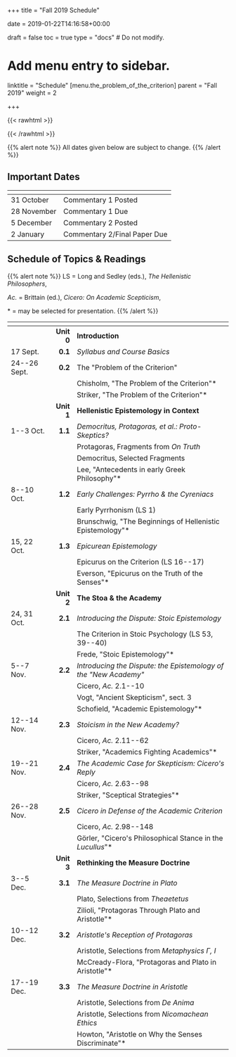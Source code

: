 +++
title = "Fall 2019 Schedule"

date = 2019-01-22T14:16:58+00:00

draft = false
toc = true
type = "docs"  # Do not modify.

# Add menu entry to sidebar.
linktitle = "Schedule"
[menu.the_problem_of_the_criterion]
  parent = "Fall 2019"
  weight = 2

+++

{{< rawhtml >}}
<style>
  a:active,
  a:focus,
  a:hover {
    color: #9b9b9b;
    /* color: #ffdbdc; */
  }
</style>
{{< /rawhtml >}}

{{% alert note %}}
All dates given below are subject to change.
{{% /alert %}}

## Important Dates

| <span>          |                                 |
|-----------------|---------------------------------|
| 31 October      | Commentary 1 Posted             |
| 28 November     | Commentary 1 Due                |
| 5 December      | Commentary 2 Posted             |
| 2 January       | Commentary 2/Final Paper Due    |




## Schedule of Topics & Readings

{{% alert note %}}
LS = Long and Sedley (eds.), _The Hellenistic Philosophers_,

_Ac._ = Brittain (ed.), _Cicero: On Academic Scepticism_,

\* = may be selected for presentation.
{{% /alert %}}

| <span>      |             |                                                  |
|-------------|------------:|--------------------------------------------------|
|             | **Unit 0**  | **Introduction**                                 |
| 17 Sept.    | **0.1**     | _Syllabus and Course Basics_                     |
| 24--26 Sept.| **0.2**     | The "Problem of the Criterion"                   |
|             |             | <i class="fa fa-book-open"></i> Chisholm, "The Problem of the Criterion"*                                                     |
|             |             | <i class="fa fa-book-open"></i> Striker, "The Problem of the Criterion"*                                                     |
|             | **Unit 1**  | **Hellenistic Epistemology in Context**          |
| 1--3 Oct.   | **1.1**     | _Democritus, Protagoras, et al.: Proto-Skeptics?_|
|             |             | <i class="fa fa-book-open"></i> Protagoras, Fragments from _On Truth_                                                      |
|             |             | <i class="fa fa-book-open"></i> Democritus, Selected Fragments                                                             |
|             |             | <i class="fa fa-book-open"></i> Lee, "Antecedents in early Greek Philosophy"*                                                    |
| 8--10 Oct.  | **1.2**     | _Early Challenges: Pyrrho & the Cyreniacs_       |
|             |             | <i class="fa fa-book-open"></i> Early Pyrrhonism (LS 1)                                                                         |
|             |             | <i class="fa fa-book-open"></i> Brunschwig, "The Beginnings of Hellenistic Epistemology"*                                       |
| 15, 22 Oct. | **1.3**     | _Epicurean Epistemology_                         |
|             |             | <i class="fa fa-book-open"></i> Epicurus on the Criterion (LS 16--17)                                                          |
|             |             | <i class="fa fa-book-open"></i> Everson, "Epicurus on the Truth of the Senses"*                                         |
|             | **Unit 2**  | **The Stoa & the Academy**                       |
| 24, 31 Oct. | **2.1**     | _Introducing the Dispute: Stoic Epistemology_    |
|             |             | <i class="fa fa-book-open"></i> The Criterion in Stoic Psychology (LS 53, 39--40)                                               |
|             |             | <i class="fa fa-book-open"></i> Frede, "Stoic Epistemology"*                                                                 |
| 5--7 Nov.   | **2.2**     | _Introducing the Dispute: the Epistemology of the "New Academy"_                                                                 |
|             |             | <i class="fa fa-book-open"></i> Cicero, _Ac._ 2.1--10                                                                            |
|             |             | <i class="fa fa-book-open"></i> Vogt, "Ancient Skepticism", sect. 3                                                           |
|             |             | <i class="fa fa-book-open"></i> Schofield, "Academic Epistemology"*                                                       |
| 12--14 Nov. | **2.3**     | _Stoicism in the New Academy?_                   |
|             |             | <i class="fa fa-book-open"></i> Cicero, _Ac._ 2.11--62                                                                       |
|             |             | <i class="fa fa-book-open"></i> Striker, "Academics Fighting Academics"*                                                |
| 19--21 Nov. | **2.4**     | _The Academic Case for Skepticism: Cicero's Reply_                                                                         |
|             |             | <i class="fa fa-book-open"></i> Cicero, _Ac._ 2.63--98                                                                       |
|             |             | <i class="fa fa-book-open"></i> Striker, "Sceptical Strategies"*                                                        |
| 26--28 Nov. | **2.5**     | _Cicero in Defense of the Academic Criterion_    |
|             |             | <i class="fa fa-book-open"></i> Cicero, _Ac._ 2.98--148                                                                      |
|             |             | <i class="fa fa-book-open"></i> Görler, "Cicero's Philosophical Stance in the _Lucullus_"*                                       |
|             | **Unit 3**  | **Rethinking the Measure Doctrine**              |
| 3--5 Dec.   | **3.1**     | _The Measure Doctrine in Plato_                  |
|             |             | <i class="fa fa-book-open"></i> Plato, Selections from _Theaetetus_                                                              |
|             |             | <i class="fa fa-book-open"></i> Zilioli, "Protagoras Through Plato and Aristotle"*                                      |
| 10--12 Dec. | **3.2**     | _Aristotle's Reception of Protagoras_            |
|             |             | <i class="fa fa-book-open"></i> Aristotle, Selections from _Metaphysics Γ, Ι_                                             |
|             |             | <i class="fa fa-book-open"></i> McCready-Flora, "Protagoras and Plato in Aristotle"*                                           |
| 17--19 Dec. | **3.3**     | _The Measure Doctrine in Aristotle_              |
|             |             | <i class="fa fa-book-open"></i> Aristotle, Selections from _De Anima_                                                     |
|             |             | <i class="fa fa-book-open"></i> Aristotle, Selections from _Nicomachean Ethics_                                           |
|             |             | <i class="fa fa-book-open"></i> Howton, "Aristotle on Why the Senses Discriminate"*                                    |
